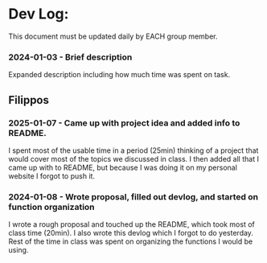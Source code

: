 # Dev Log:

This document must be updated daily by EACH group member.

### 2024-01-03 - Brief description
Expanded description including how much time was spent on task.


## Filippos

### 2025-01-07 - Came up with project idea and added info to README. 
I spent most of the usable time in a period (25min) thinking of a project that would cover most of the topics we
discussed in class. I then added all that I came up with to README, but because I was doing it on my personal website I forgot to push it. 

### 2024-01-08 - Wrote proposal, filled out devlog, and started on function organization
I wrote a rough proposal and touched up the README, which took most of class time (20min). 
I also wrote this devlog which I forgot to do yesterday. 
Rest of the time in class was spent on organizing the functions I would be using.






